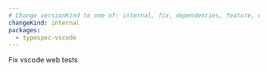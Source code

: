 ```yaml
---
# Change versionKind to one of: internal, fix, dependencies, feature, deprecation, breaking
changeKind: internal
packages:
  - typespec-vscode
---
```


Fix vscode web tests
